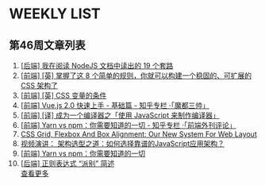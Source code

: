 # WEEKLY LIST        
## 第46周文章列表       
1. [[后端] 我在阅读 NodeJS 文档中读出的 19 个套路](http://gold.xitu.io/entry/58233a212f301e005c3b913a)       
2. [[前端] [英] 掌握了这 8 个简单的规则，你就可以构建一个稳固的、可扩展的 CSS 架构了](http://gold.xitu.io/entry/58219292128fe1005a190fd2)       
3. [[前端] [英] CSS 变量的条件](http://gold.xitu.io/entry/58219fe3128fe1005a19a08f)       
4. [[前端] Vue.js 2.0 快速上手 - 基础篇 - 知乎专栏 ·「魔都三帅」](http://gold.xitu.io/entry/58234b9ba0bb9f0058d3be70)       
5. [[前端] [译] 成为一个编译器之「使用 JavaScript 来制作编译器」](http://gold.xitu.io/entry/582343555bbb500059056d4b)       
6. [[前端] Yarn vs npm：你需要知道的一切 - 知乎专栏 ·「前端外刊评论」](http://gold.xitu.io/entry/5821f387570c350060c115cd)       
7. [CSS Grid, Flexbox And Box Alignment: Our New System For Web Layout](https://www.smashingmagazine.com/2016/11/css-grids-flexbox-and-box-alignment-our-new-system-for-web-layout/)       
8. [视频演讲： 架构选型之道：如何选择靠谱的JavaScript应用架构？](http://www.infoq.com/cn/presentations/how-to-choose-a-reliable-javascript-application-architecture?utm_campaign=infoq_content&utm_source=infoq&utm_medium=feed&utm_term=global)       
9. [[前端] Yarn vs npm：你需要知道的一切](http://gold.xitu.io/entry/5823286aa22b9d0067f6c4ad)       
10. [[后端] 正则表达式 “派别” 简述](http://gold.xitu.io/entry/5823bb6dbf22ec0068f1892a)       
[查看更多](https://github.com/iv-web/ivweb-weekly/blob/master/weekly/2016/week_46/)